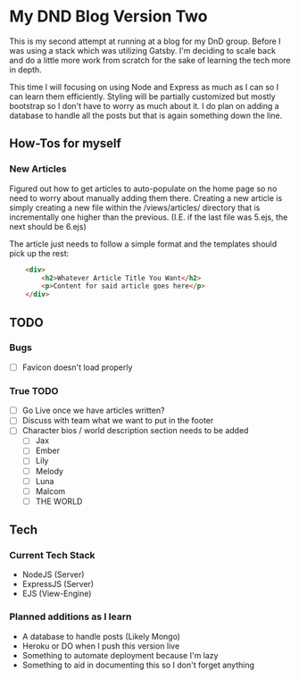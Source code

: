 # My DND Blog Version Two
This is my second attempt at running at a blog for my DnD group. Before I was using a stack which was utilizing Gatsby. I'm deciding to scale back and do a little more work from scratch for the sake of learning the tech more in depth.

This time I will focusing on using Node and Express as much as I can so I can learn them efficiently. Styling will be partially customized but mostly bootstrap so I don't have to worry as much about it. I do plan on adding a database to handle all the posts but that is again something down the line.

## How-Tos for myself
### New Articles
Figured out how to get articles to auto-populate on the home page so no need to worry about manually adding them there. Creating a new article is simply creating a new file within the /views/articles/ directory that is incrementally one higher than the previous. (I.E. if the last file was 5.ejs, the next should be 6.ejs)

The article just needs to follow a simple format and the templates should pick up the rest:
```html
    <div>
        <h2>Whatever Article Title You Want</h2>
        <p>Content for said article goes here</p>
    </div>
```

## TODO
### Bugs
- [ ] Favicon doesn't load properly

### True TODO
- [ ] Go Live once we have articles written?
- [ ] Discuss with team what we want to put in the footer
- [ ] Character bios / world description section needs to be added
    - [ ] Jax
    - [ ] Ember
    - [ ] Lily
    - [ ] Melody
    - [ ] Luna
    - [ ] Malcom
    - [ ] THE WORLD

## Tech
### Current Tech Stack
- NodeJS (Server)
- ExpressJS (Server)
- EJS (View-Engine)

### Planned additions as I learn
- A database to handle posts (Likely Mongo)
- Heroku or DO when I push this version live
- Something to automate deployment because I'm lazy
- Something to aid in documenting this so I don't forget anything